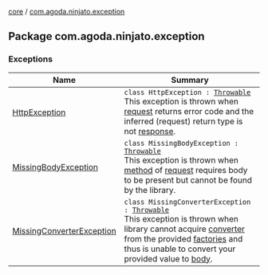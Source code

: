 [core](../index.md) / [com.agoda.ninjato.exception](./index.md)

## Package com.agoda.ninjato.exception

### Exceptions

| Name | Summary |
|---|---|
| [HttpException](-http-exception/index.md) | `class HttpException : `[`Throwable`](https://kotlinlang.org/api/latest/jvm/stdlib/kotlin/-throwable/index.html)<br>This exception is thrown when [request](../com.agoda.ninjato.http/-request/index.md) returns error code and the inferred (request) return type is not [response](../com.agoda.ninjato.http/-response/index.md). |
| [MissingBodyException](-missing-body-exception/index.md) | `class MissingBodyException : `[`Throwable`](https://kotlinlang.org/api/latest/jvm/stdlib/kotlin/-throwable/index.html)<br>This exception is thrown when [method](../com.agoda.ninjato.http/-method/index.md) of [request](../com.agoda.ninjato.http/-request/index.md) requires body to be present but cannot be found by the library. |
| [MissingConverterException](-missing-converter-exception/index.md) | `class MissingConverterException : `[`Throwable`](https://kotlinlang.org/api/latest/jvm/stdlib/kotlin/-throwable/index.html)<br>This exception is thrown when library cannot acquire [converter](../com.agoda.ninjato.converter/-body-converter/index.md) from the provided [factories](../com.agoda.ninjato.converter/-body-converter/-factory/index.md) and thus is unable to convert your provided value to [body](../com.agoda.ninjato.http/-body/index.md). |
